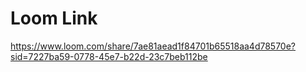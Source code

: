 # Loom Link
https://www.loom.com/share/7ae81aead1f84701b65518aa4d78570e?sid=7227ba59-0778-45e7-b22d-23c7beb112be
